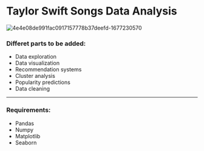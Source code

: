 # Taylor Swift Songs Data Analysis

![4e4e08de991fac0917157778b37deefd-1677230570](https://github.com/hoseinmrh/Taylor-Swift-Songs-Data-Analysis/assets/97128486/d0b53f2c-0ca7-4ac5-a48f-443e4ec239e9)

### Differet parts to be added:
- Data exploration
- Data visualization
- Recommendation systems
- Cluster analysis
- Popularity predictions
- Data cleaning
***
### Requirements:
- Pandas
- Numpy
- Matplotlib
- Seaborn
